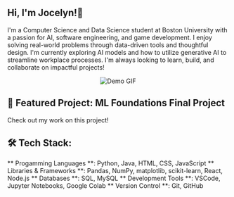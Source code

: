 ## Hi, I'm Jocelyn!👋
I'm a Computer Science and Data Science student at Boston University with a passion for AI, software engineering, and game development. I enjoy solving real-world problems through data-driven tools and thoughtful design. I'm currently exploring AI models and how to utilize generative AI to streamline workplace processes. I'm always looking to learn, build, and collaborate on impactful projects!

<p align="center">
  <img src="https://user-images.githubusercontent.com/74038190/216649417-9acc58df-9186-4132-ad43-819a57babb67.gif" alt="Demo GIF" />
</p>

## 🎯 Featured Project: ML Foundations Final Project
Check out my work on this project! 

## 🛠 Tech Stack: 
** Progamming Languages **: Python, Java, HTML, CSS, JavaScript
** Libraries & Frameworks **: Pandas, NumPy, matplotlib, scikit-learn, React, Node.js
** Databases **: SQL, MySQL
** Development Tools **: VSCode, Jupyter Notebooks, Google Colab
** Version Control **: Git, GitHub

<!--
**jocelynchan042/jocelynchan042** is a ✨ _special_ ✨ repository because its `README.md` (this file) appears on your GitHub profile.

Here are some ideas to get you started:

- 🔭 I’m currently working on ...
- 🌱 I’m currently learning ...
- 👯 I’m looking to collaborate on ...
- 🤔 I’m looking for help with ...
- 💬 Ask me about ...
- 📫 How to reach me: ...
- 😄 Pronouns: ...
- ⚡ Fun fact: ...
-->
